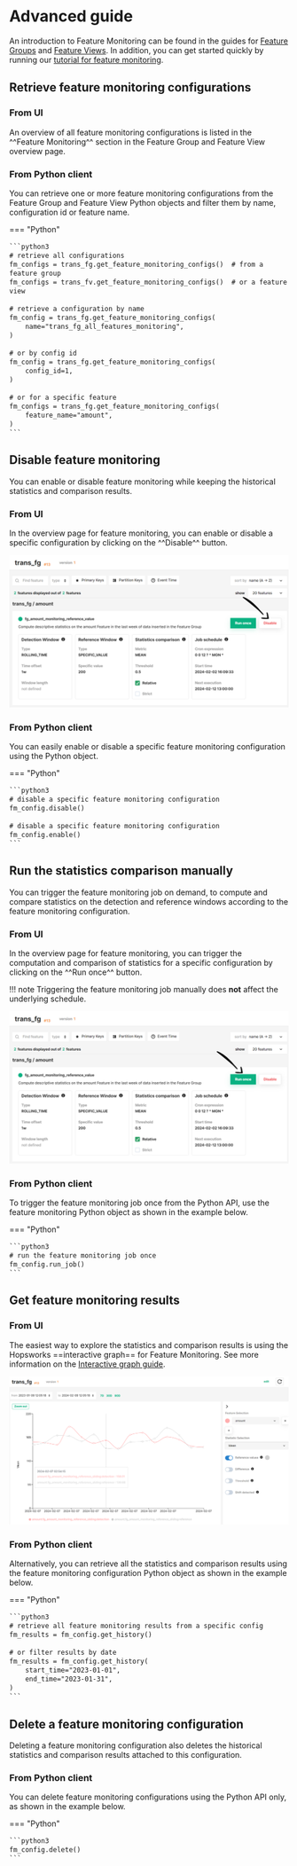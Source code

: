 # Advanced guide

An introduction to Feature Monitoring can be found in the guides for [Feature Groups](../feature_group/feature_monitoring.md) and [Feature Views](../feature_view/feature_monitoring.md). In addition, you can get started quickly by running our [tutorial for feature monitoring](https://github.com/logicalclocks/hopsworks-tutorials/blob/master/api_examples/feature_monitoring.ipynb).

## Retrieve feature monitoring configurations

### From UI

An overview of all feature monitoring configurations is listed in the ^^Feature Monitoring^^ section in the Feature Group and Feature View overview page. 

### From Python client

You can retrieve one or more feature monitoring configurations from the Feature Group and Feature View Python objects and filter them by name, configuration id or feature name. 

=== "Python"

    ```python3
    # retrieve all configurations
    fm_configs = trans_fg.get_feature_monitoring_configs()  # from a feature group
    fm_configs = trans_fv.get_feature_monitoring_configs()  # or a feature view

    # retrieve a configuration by name
    fm_config = trans_fg.get_feature_monitoring_configs(
        name="trans_fg_all_features_monitoring",
    )

    # or by config id
    fm_config = trans_fg.get_feature_monitoring_configs(
        config_id=1,
    )

    # or for a specific feature
    fm_configs = trans_fg.get_feature_monitoring_configs(
        feature_name="amount",
    )
    ```

## Disable feature monitoring

You can enable or disable feature monitoring while keeping the historical statistics and comparison results.

### From UI

In the overview page for feature monitoring, you can enable or disable a specific configuration by clicking on the ^^Disable^^ button.

![Disable button in a feature monitoring configuration](../../../assets/images/guides/fs/feature_monitoring/fm-config-disable-arrow.png)

### From Python client

You can easily enable or disable a specific feature monitoring configuration using the Python object.

=== "Python"

    ```python3
    # disable a specific feature monitoring configuration
    fm_config.disable()

    # disable a specific feature monitoring configuration
    fm_config.enable()
    ```

## Run the statistics comparison manually

You can trigger the feature monitoring job on demand, to compute and compare statistics on the detection and reference windows according to the feature monitoring configuration.

### From UI

In the overview page for feature monitoring, you can trigger the computation and comparison of statistics for a specific configuration by clicking on the ^^Run once^^ button.

!!! note
    Triggering the feature monitoring job manually does **not** affect the underlying schedule.

![Run once button in a feature monitoring configuration](../../../assets/images/guides/fs/feature_monitoring/fm-config-run-once-arrow.png)

### From Python client

To trigger the feature monitoring job once from the Python API, use the feature monitoring Python object as shown in the example below.

=== "Python"

    ```python3
    # run the feature monitoring job once
    fm_config.run_job()
    ```

## Get feature monitoring results

### From UI

The easiest way to explore the statistics and comparison results is using the Hopsworks ==interactive graph== for Feature Monitoring. See more information on the [Interactive graph guide](interactive_graph.md).

![Visualize statistics on a time series](../../../assets/images/guides/fs/feature_monitoring/fm-reference-plot.png)

### From Python client

Alternatively, you can retrieve all the statistics and comparison results using the feature monitoring configuration Python object as shown in the example below.

=== "Python"

    ```python3
    # retrieve all feature monitoring results from a specific config
    fm_results = fm_config.get_history()

    # or filter results by date
    fm_results = fm_config.get_history(
        start_time="2023-01-01",
        end_time="2023-01-31",
    )
    ```

## Delete a feature monitoring configuration

Deleting a feature monitoring configuration also deletes the historical statistics and comparison results attached to this configuration.

### From Python client

You can delete feature monitoring configurations using the Python API only, as shown in the example below.

=== "Python"

    ```python3
    fm_config.delete()
    ```
